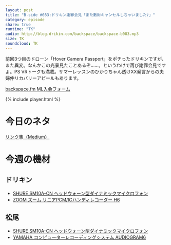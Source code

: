 ```yaml
---
layout: post
title: "B-side #083:ドリキン謝罪会見「また散財キャンセルしちゃいました♪」"
category: episode
share: true
runtime: "TK"
audio: http://blog.drikin.com/backspace/backspace-b083.mp3
size: TK
soundcloud: TK   
---
```


前回3つ目のドローン「Hover Camera Passport」をポチったドリキンですが、また異変。なんかこの光景見たことあるぞ……。というわけで再び謝罪会見ですよ。PS VRトークも満載。サマーレッスンのひかりちゃん透けXX発言からの夫婦仲リカバリーアピールもあります。

[backspace.fm ML入会フォーム](http://backspace.us11.list-manage.com/subscribe?u=09c933bd3997c1d16dbed156a&id=84b6529b91)

{% include player.html %}

# 今日のネタ

[リンク集（Medium）](https://blog.backspace.fm/b-side-083-%E3%83%89%E3%83%AA%E3%82%AD%E3%83%B3%E8%AC%9D%E7%BD%AA%E4%BC%9A%E8%A6%8B-%E3%81%BE%E3%81%9F%E6%95%A3%E8%B2%A1%E3%82%AD%E3%83%A3%E3%83%B3%E3%82%BB%E3%83%AB%E3%81%97%E3%81%A1%E3%82%83%E3%81%84%E3%81%BE%E3%81%97%E3%81%9F-%E3%83%AA%E3%83%B3%E3%82%AF%E9%9B%86-3f66a9f39b31#.7gkb55vnc)


# 今週の機材

## ドリキン
* [SHURE  SM10A-CN ヘッドウォーン型ダイナミックマイクロフォン](http://amzn.to/1LXIGkV) 
* [ZOOM ズーム リニアPCM/ICハンディレコーダー H6](http://amzn.to/29BOo5n)

## 松尾
* [SHURE  SM10A-CN ヘッドウォーン型ダイナミックマイクロフォン](http://amzn.to/1LXIGkV) 
* [YAMAHA コンピューターレコーディングシステム AUDIOGRAM6](http://amzn.to/1Rsyq5W)
